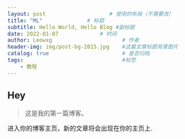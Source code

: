 ```yaml
---
layout: post                    # 使用的布局（不需要改）
title: "ML"              # 标题 
subtitle: Hello World, Hello Blog #副标题
date: 2022-01-07             # 时间
author: Leowxg                      # 作者
header-img: img/post-bg-2015.jpg    #这篇文章标题背景图片
catalog: true                       # 是否归档
tags:                               #标签
    - 教程
---
```


## Hey
>这是我的第一篇博客。

进入你的博客主页，新的文章将会出现在你的主页上.

 <!--more-->
        